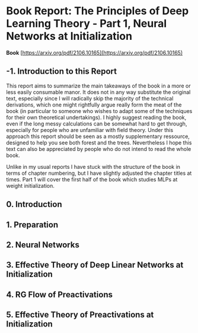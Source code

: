 # Book Report: The Principles of Deep Learning Theory - Part 1, Neural Networks at Initialization

**Book** [https://arxiv.org/pdf/2106.10165](https://arxiv.org/pdf/2106.10165)

## -1. Introduction to this Report
This report aims to summarize the main takeaways of the book in a more or less easily consumable
manor. It does not in any way substitute the original text, especially since I will radically skip the majority of the technical derivations, 
which one might rightfully argue really form the meat of the book (in particular to someone who wishes to adapt some of the techniques for
their own theoretical undertakings). I highly suggest reading the book, even if the long messy calculations
can be somewhat hard to get through, especially for people who are unfamiliar with field theory. Under this approach
this report should be seen as a mostly supplementary ressource, designed to help you see both forest and the trees.
Nevertheless I hope this text can also be appreciated by people who do not intend to read the whole book.

Unlike in my usual reports I have stuck with the structure of the book in terms of chapter numbering, but I have slightly adjusted the chapter titles at times.
Part 1 will cover the first half of the book which studies MLPs at weight initialization.

## 0. Introduction

## 1. Preparation

## 2. Neural Networks

## 3. Effective Theory of Deep Linear Networks at Initialization

## 4. RG Flow of Preactivations

## 5. Effective Theory of Preactivations at Initialization
